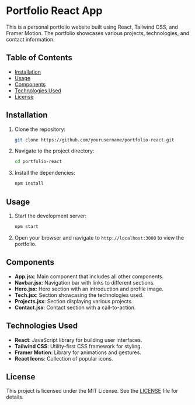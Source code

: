 # Portfolio React App

This is a personal portfolio website built using React, Tailwind CSS, and Framer Motion. The portfolio showcases various projects, technologies, and contact information.

## Table of Contents

- [Installation](#installation)
- [Usage](#usage)
- [Components](#components)
- [Technologies Used](#technologies-used)
- [License](#license)

## Installation

1. Clone the repository:
    ```bash
    git clone https://github.com/yourusername/portfolio-react.git
    ```
2. Navigate to the project directory:
    ```bash
    cd portfolio-react
    ```
3. Install the dependencies:
    ```bash
    npm install
    ```

## Usage

1. Start the development server:
    ```bash
    npm start
    ```
2. Open your browser and navigate to `http://localhost:3000` to view the portfolio.

## Components

- **App.jsx**: Main component that includes all other components.
- **Navbar.jsx**: Navigation bar with links to different sections.
- **Hero.jsx**: Hero section with an introduction and profile image.
- **Tech.jsx**: Section showcasing the technologies used.
- **Projects.jsx**: Section displaying various projects.
- **Contact.jsx**: Contact section with a call-to-action.

## Technologies Used

- **React**: JavaScript library for building user interfaces.
- **Tailwind CSS**: Utility-first CSS framework for styling.
- **Framer Motion**: Library for animations and gestures.
- **React Icons**: Collection of popular icons.

## License

This project is licensed under the MIT License. See the [LICENSE](LICENSE) file for details.
